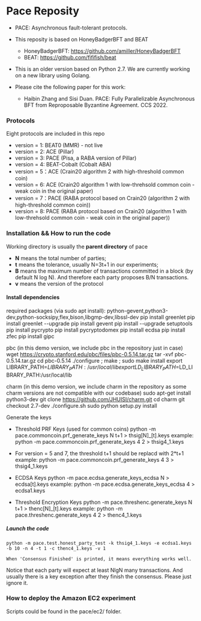 # Pace Reposity

- PACE: Asynchronous fault-tolerant protocols. 
- This reposity is based on HoneyBadgerBFT and BEAT
  - HoneyBadgerBFT: https://github.com/amiller/HoneyBadgerBFT
  - BEAT: https://github.com/fififish/beat

- This is an older version based on Python 2.7. We are currently working on a new library using Golang. 

- Please cite the following paper for this work:

  - Haibin Zhang and Sisi Duan. PACE: Fully Parallelizable Asynchronous BFT from Reproposable Byzantine Agreement. CCS 2022. 

### Protocols
Eight protocols are included in this repo

+ version = 1: BEAT0 (MMR) - not live
+ version = 2: ACE (Pillar)
+ version = 3: PACE (Pisa, a RABA version of Pillar)
+ version = 4: BEAT-Cobalt (Cobalt ABA)
+ version = 5：ACE (Crain20 algorithm 2 with high-threshold common coin)
+ version = 6: ACE (Crain20 algorithm 1 with low-threhsold common coin - weak coin in the original paper)
+ version = 7：PACE (RABA protocol based on Crain20 (algorithm 2 with high-threshold common coin))
+ version = 8: PACE (RABA protocol based on Crain20 (algorithm 1 with low-threhsold common coin - weak coin in the original paper))

### Installation && How to run the code

Working directory is usually the **parent directory** of pace

+ **N** means the total number of parties;
+ **t** means the tolerance, usually N=3t+1 in our experiments;
+ **B** means the maximum number of transactions committed in a block (by default N log N). And therefore each party proposes B/N transactions.
+ **v** means the version of the protocol 

#### Install dependencies 

required packages (via sudo apt install): python-gevent,python3-dev,python-socksipy,flex,bison,libgmp-dev,libssl-dev
    pip install greenlet
    pip install greenlet --upgrade
    pip install gevent
    pip install --upgrade setuptools
    pip install pycrypto
    pip install pycryptodomex 
    pip install ecdsa
    pip install zfec
    pip install gipc


pbc (in this demo version, we include pbc in the repository just in case)
    wget https://crypto.stanford.edu/pbc/files/pbc-0.5.14.tar.gz
    tar -xvf pbc-0.5.14.tar.gz
    cd pbc-0.5.14
    ./configure ; make ; sudo make install
    export LIBRARY_PATH=$LIBRARY_PATH:/usr/local/lib
    export LD_LIBRARY_PATH=$LD_LIBRARY_PATH:/usr/local/lib

charm (in this demo version, we include charm in the repository as some charm versions are not compatible with our codebase)
    sudo apt-get install python3-dev
    git clone https://github.com/JHUISI/charm.git 
    cd charm
    git checkout 2.7-dev
    ./configure.sh
    sudo python setup.py install


Generate the keys
+ Threshold PRF Keys (used for common coins)
    python -m pace.commoncoin.prf_generate_keys N t+1 > thsig[N]_[t].keys
    example: python -m pace.commoncoin.prf_generate_keys 4 2 > thsig4_1.keys
+ For version = 5 and 7, the threshold t+1 should be replacd with 2*t+1
    example: python -m pace.commoncoin.prf_generate_keys 4 3 > thsig4_1.keys

+ ECDSA Keys
    python -m pace.ecdsa.generate_keys_ecdsa N > ecdsa[t].keys
    example: python -m pace.ecdsa.generate_keys_ecdsa 4 > ecdsa1.keys

+ Threshold Encryption Keys
    python -m pace.threshenc.generate_keys N t+1 > thenc[N]_[t].keys
    example: python -m pace.threshenc.generate_keys 4 2 > thenc4_1.keys



##### Launch the code
    python -m pace.test.honest_party_test -k thsig4_1.keys -e ecdsa1.keys -b 10 -n 4 -t 1 -c thenc4_1.keys -v 1

    When 'Consensus Finished' is printed, it means everything works well. 
    
Notice that each party will expect at least NlgN many transactions. And usually there is a key exception after they finish the consensus. Please just ignore it.

### How to deploy the Amazon EC2 experiment

Scripts could be found in the pace/ec2/ folder.